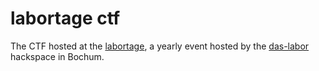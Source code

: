 # labortage ctf

The CTF hosted at the [labortage](https://wiki.das-labor.org/w/Labortage_2021), a yearly event hosted by the [das-labor](https://wiki.das-labor.org/w/LABOR_Wiki) hackspace in Bochum.